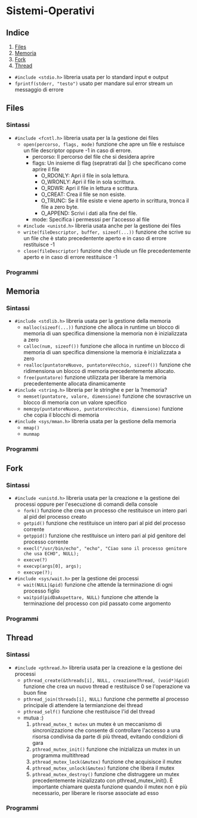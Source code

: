 # Sistemi-Operativi

## Indice
1. [Files](#files)
2. [Memoria](#memoria)
3. [Fork](#fork)
4. [Thread](#thread)


- `#include <stdio.h>` libreria usata per lo standard input e output
- `fprintf(stderr, "testo")` usato per mandare sul error stream un messaggio di errore

## Files
### Sintassi  
- `#include <fcntl.h>` libreria usata per la la gestione dei files
    - `open(percorso, flags, mode)` funzione che apre un file e restuisce un file descriptor oppure -1 in caso di errore.
        - percorso:  Il percorso del file che si desidera aprire
        - flags: Un insieme di flag (sepratrati dal |) che specificano come aprire il file
            - O_RDONLY: Apri il file in sola lettura.
            - O_WRONLY: Apri il file in sola scrittura.
            - O_RDWR: Apri il file in lettura e scrittura.
            - O_CREAT: Crea il file se non esiste.
            - O_TRUNC: Se il file esiste e viene aperto in scrittura, tronca il file a zero byte.
            - O_APPEND: Scrivi i dati alla fine del file. 
        - mode: Specifica i permesssi per l'accesso al file  
    - `#include <unistd.h>` libreria usata anche per la gestione dei files
    -   `write(fileDescriptor, buffer, sizeof(...))` funzione che scrive su un file che è stato precedentente aperto e in caso di errore restituisce -1
    - `close(fileDescriptor)` funzione che chiude un file precedentemente aperto e in caso di errore restituisce -1
### Programmi

## Memoria
### Sintassi 
- `#include <stdlib.h>` libreria usata per la gestione della memoria
    - `malloc(sizeof(...))` funzione che alloca in runtime un blocco di memoria di uan specifica dimensione la memoria non è inizializzata a zero
    - `calloc(num, sizeof())` funzione che alloca in runtime un blocco di memoria di uan specifica dimensione la memoria è inizializzata a zero
    - `realloc(puntatoreNuovo, puntatoreVecchio, sizeof())` funzione che ridimensiona un blocco di memoria precedentemente allocato.
    - `free(puntatore)` funzione utilizzata per liberare la memoria precedentemente allocata dinamicamente
- `#include <string.h>` libreria per le stringhe e per la ?memoria?
    - `memset(puntatore, valore, dimensione)` funzione che sovrascrive un blocco di memoria con un valore specifico
    - `memcpy(puntatoreNuovo, puntatoreVecchio, dimensione)` funzione che copia il blocchi di memoria
- `#include <sys/mman.h>` libreria usata per la gestione della memoria
    - `mmap()`
    - `munmap`  

### Programmi

## Fork
### Sintassi 
- `#include <unistd.h>` libreria usata per la creazione e la gestione dei processi oppure per l'esecuzione di comandi della console
    - `fork()` funzione che crea un processo che restituisce un intero pari al pid del processo creato
    - `getpid()` funzione che restituisce un intero pari al pid del processo corrente
    - `getppid()` funzione che restituisce un intero pari al pid genitore del processo corrente
    - `execl("/usr/bin/echo", "echo", "Ciao sono il processo genitore che usa ECHO", NULL);`
    - `execve(?)`
    - `execvp(args[0], args);`
    - `execvpe(?);`
- `#include <sys/wait.h>` per la gestione dei processi
    - `wait(NULL|&pid)` funzione che attende la terminazione di ogni processo figlio
    - `waitpid(pidDaAspettare, NULL)` funzione che attende la terminazione del processo con pid passato come argomento
### Programmi

## Thread
### Sintassi 
- `#include <pthread.h>` libreria usata per la creazione e la gestione dei processi
    - `pthread_create(&threads[i], NULL, creazioneThread, (void*)&pid)` funzione che crea un nuovo thread e restituisce 0 se l'operazione va buon fine
    - `pthread_join(threads[i], NULL)` funzione che permette al processo principale di attendere la termianzione dei thread 
    - `pthread_self()` funzione che restituisce l'id del thread
    - mutua :)
        1. `pthread_mutex_t mutex` un mutex è un meccanismo di sincronizzazione che consente di controllare l'accesso a una risorsa condivisa da parte di più thread, evitando condizioni di gara
        2. `pthread_mutex_init()` funzione che inizializza un mutex in un programma multithread
        3. `pthread_mutex_lock(&mutex)` funzione che acquisisce il mutex
        4. `pthread_mutex_unlock(&mutex)` funzione che libera il mutex
        5. `pthread_mutex_destroy()` funzione che distruggere un mutex precedentemente inizializzato con pthread_mutex_init(). È importante chiamare questa funzione quando il mutex non è più necessario, per liberare le risorse associate ad esso
### Programmi